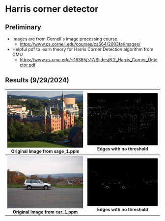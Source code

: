 # Harris corner detector

## Preliminary
- Images are from Cornell's image processing course 
	- https://www.cs.cornell.edu/courses/cs664/2003fa/images/
- Helpful pdf to learn theory for Harris Corner Detection algorithm from CMU
	- https://www.cs.cmu.edu/~16385/s17/Slides/6.2_Harris_Corner_Detector.pdf

## Results (9/29/2024)

<table>
<tr>
<th><img src="images/sage_1.jpg" /><br>Original Image from sage_1.ppm</th>
<th><img src="images/sage_1_grayscale_R.jpg" /><br>Edges with no threshold</th>
</tr>
<tr>
<th><img src="images/car_1.jpg" /><br>Original Image from car_1.ppm</th>
<th><img src="images/car_1_grayscale_R.jpg" /><br>Edges with no threshold</th>
</tr>
</table>